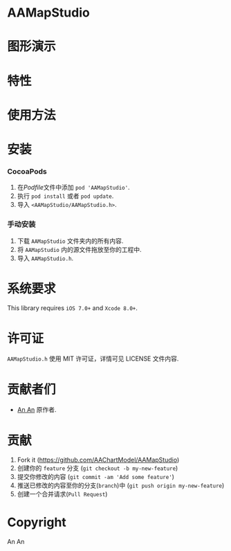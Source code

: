 

AAMapStudio
==============



图形演示
==============



特性
==============


使用方法
==============



安装
==============

### CocoaPods

1. 在*Podfile*文件中添加 `pod 'AAMapStudio'`.
2. 执行 `pod install` 或者 `pod update`.
3. 导入 `<AAMapStudio/AAMapStudio.h>`.




### 手动安装

1. 下载 `AAMapStudio` 文件夹内的所有内容.
2. 将 `AAMapStudio` 内的源文件拖放至你的工程中.
3. 导入 `AAMapStudio.h`.



系统要求
==============
This library requires `iOS 7.0+` and `Xcode 8.0+`.


许可证
==============
`AAMapStudio.h` 使用 MIT 许可证，详情可见 LICENSE 文件内容.


贡献者们
==============

* [An An](https://github.com/AAChartModel/AAMapStudio) 原作者.

贡献
==============

1. Fork it (https://github.com/AAChartModel/AAMapStudio)
2. 创建你的 `feature` 分支 (`git checkout -b my-new-feature`)
3. 提交你修改的内容 (`git commit -am 'Add some feature'`)
4. 推送已修改的内容至你的分支(`branch`)中 (`git push origin my-new-feature`)
5. 创建一个合并请求(`Pull Request`) 

Copyright
==============
An An 



